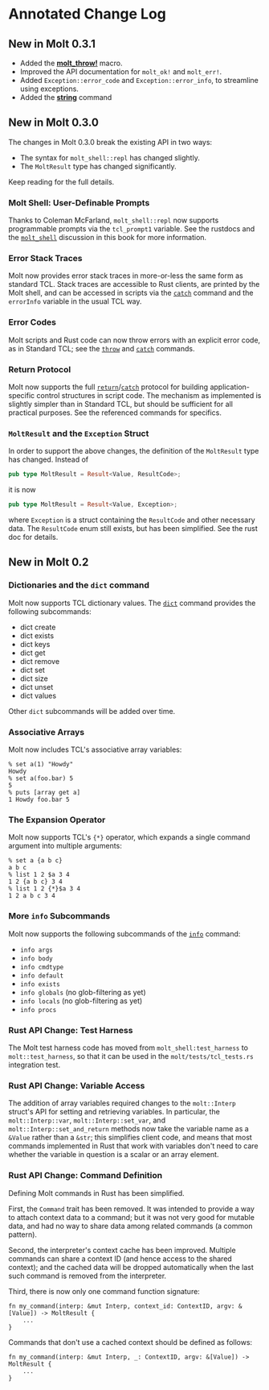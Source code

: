 # Annotated Change Log

## New in Molt 0.3.1

* Added the [**molt_throw!**](embed/molt_result.md#result-macros) macro.
* Improved the API documentation for `molt_ok!` and `molt_err!`.
* Added `Exception::error_code` and `Exception::error_info`, to streamline using exceptions.
* Added the [**string**](ref/string.md) command

## New in Molt 0.3.0

The changes in Molt 0.3.0 break the existing API in two ways:

* The syntax for `molt_shell::repl` has changed slightly.
* The `MoltResult` type has changed significantly.

Keep reading for the full details.

### Molt Shell: User-Definable Prompts

Thanks to Coleman McFarland, `molt_shell::repl` now supports programmable prompts via the
`tcl_prompt1` variable.  See the rustdocs and the [`molt_shell`](cmdline/molt_shell.md)
discussion in this book for more information.

### Error Stack Traces

Molt now provides error stack traces in more-or-less the same form as standard TCL.  Stack
traces are accessible to Rust clients, are printed by the Molt shell, and can be
accessed in scripts via the [`catch`](ref/catch.md) command and the `errorInfo` variable
in the usual TCL way.

### Error Codes

Molt scripts and Rust code can now throw errors with an explicit error code, as in Standard
TCL; see the [`throw`](ref/throw.md) and [`catch`](ref/catch.md) commands.

### Return Protocol

Molt now supports the full [`return`](ref/return.md)/[`catch`](ref/catch.md) protocol for
building application-specific control structures in script code.  The mechanism as implemented
is slightly simpler than in Standard TCL, but should be sufficient for all practical
purposes.  See the referenced commands for specifics.

### `MoltResult` and the `Exception` Struct

In order to support the above changes, the definition of the
`MoltResult` type has changed.  Instead of

```rust
pub type MoltResult = Result<Value, ResultCode>;
```

it is now

```rust
pub type MoltResult = Result<Value, Exception>;
```

where `Exception` is a struct containing the `ResultCode` and other necessary data.  The
`ResultCode` enum still exists, but has been simplified.  See the rust doc for details.

## New in Molt 0.2

### Dictionaries and the `dict` command

Molt now supports TCL dictionary values.  The [`dict`](ref/dict.md) command provides the
following subcommands:

*   dict create
*   dict exists
*   dict keys
*   dict get
*   dict remove
*   dict set
*   dict size
*   dict unset
*   dict values

Other `dict` subcommands will be added over time.


### Associative Arrays

Molt now includes TCL's associative array variables:

```text
% set a(1) "Howdy"
Howdy
% set a(foo.bar) 5
5
% puts [array get a]
1 Howdy foo.bar 5
```

### The Expansion Operator

Molt now supports TCL's `{*}` operator, which expands a single
command argument into multiple arguments:

```text
% set a {a b c}
a b c
% list 1 2 $a 3 4
1 2 {a b c} 3 4
% list 1 2 {*}$a 3 4
1 2 a b c 3 4
```

### More `info` Subcommands

Molt now supports the following subcommands of the [`info`](ref/info.md) command:

* `info args`
* `info body`
* `info cmdtype`
* `info default`
* `info exists`
* `info globals` (no glob-filtering as yet)
* `info locals` (no glob-filtering as yet)
* `info procs`

### Rust API Change: Test Harness

The Molt test harness code has moved from `molt_shell:test_harness` to `molt::test_harness`,
so that it can be used in the `molt/tests/tcl_tests.rs` integration test.

### Rust API Change: Variable Access

The addition of array variables required changes to the `molt::Interp` struct's API for
setting and retrieving variables.  In particular, the `molt::Interp::var`,
`molt::Interp::set_var`, and `molt::Interp::set_and_return` methods now take the variable
name as a `&Value` rather than a `&str`; this simplifies client code, and means that most
commands implemented in Rust that work with variables don't need to care whether the
variable in question is a scalar or an array element.

### Rust API Change: Command Definition

Defining Molt commands in Rust has been simplified.  

First, the `Command` trait has been removed.  It was intended to provide a way to
attach context data to a command; but it was not very good for mutable data, and had
no way to share data among related commands (a common pattern).

Second, the interpreter's context cache has been improved.  Multiple commands can share a
context ID (and hence access to the shared context); and the cached data will be dropped
automatically when the last such command is removed from the interpreter.

Third, there is now only one command function signature:

```
fn my_command(interp: &mut Interp, context_id: ContextID, argv: &[Value]) -> MoltResult {
    ...
}
```

Commands that don't use a cached context should be defined as follows:

```
fn my_command(interp: &mut Interp, _: ContextID, argv: &[Value]) -> MoltResult {
    ...
}
```
